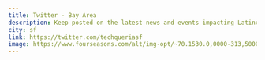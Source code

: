 ```yaml
---
title: Twitter - Bay Area
description: Keep posted on the latest news and events impacting Latinxs in the tech industry in the Bay Area and beyond.
city: sf
link: https://twitter.com/techqueriasf
image: https://www.fourseasons.com/alt/img-opt/~70.1530.0,0000-313,5000-3000,0000-1687,5000/publish/content/dam/fourseasons/images/web/SFR/SFR_599_original.jpg
---
```


